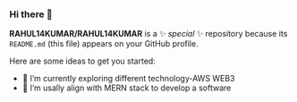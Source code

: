 ### Hi there 👋


**RAHUL14KUMAR/RAHUL14KUMAR** is a ✨ _special_ ✨ repository because its `README.md` (this file) appears on your GitHub profile.

Here are some ideas to get you started:

- 🔭 I’m currently exploring different technology-AWS WEB3
- 🌱 I’m usally align with MERN stack to develop a software
